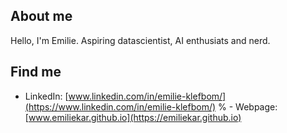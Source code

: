 ## About me
Hello, I'm Emilie. Aspiring datascientist, AI enthusiats and nerd. 

## Find me
- LinkedIn: [www.linkedin.com/in/emilie-klefbom/](https://www.linkedin.com/in/emilie-klefbom/)
% - Webpage: [www.emiliekar.github.io](https://emiliekar.github.io)
